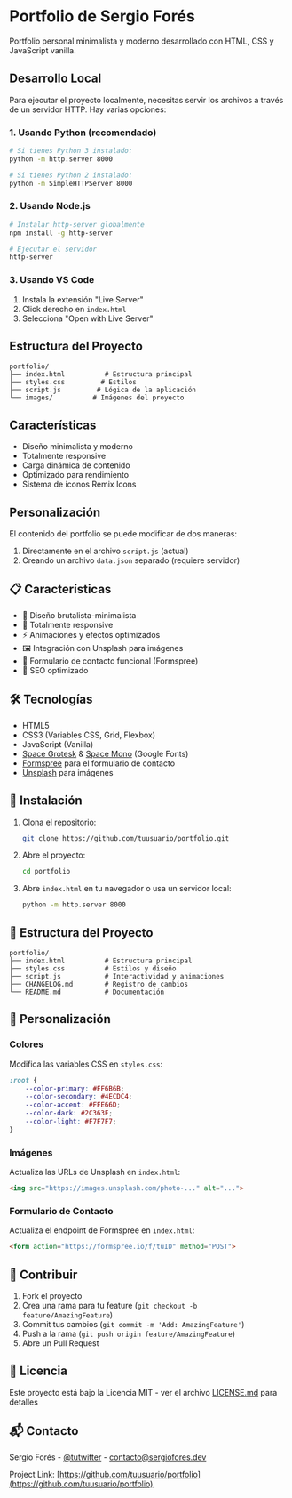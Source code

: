 # Portfolio de Sergio Forés

Portfolio personal minimalista y moderno desarrollado con HTML, CSS y JavaScript vanilla.

## Desarrollo Local

Para ejecutar el proyecto localmente, necesitas servir los archivos a través de un servidor HTTP. Hay varias opciones:

### 1. Usando Python (recomendado)

```bash
# Si tienes Python 3 instalado:
python -m http.server 8000

# Si tienes Python 2 instalado:
python -m SimpleHTTPServer 8000
```

### 2. Usando Node.js

```bash
# Instalar http-server globalmente
npm install -g http-server

# Ejecutar el servidor
http-server
```

### 3. Usando VS Code

1. Instala la extensión "Live Server"
2. Click derecho en `index.html`
3. Selecciona "Open with Live Server"

## Estructura del Proyecto

```
portfolio/
├── index.html          # Estructura principal
├── styles.css         # Estilos
├── script.js         # Lógica de la aplicación
└── images/          # Imágenes del proyecto
```

## Características

- Diseño minimalista y moderno
- Totalmente responsive
- Carga dinámica de contenido
- Optimizado para rendimiento
- Sistema de iconos Remix Icons

## Personalización

El contenido del portfolio se puede modificar de dos maneras:

1. Directamente en el archivo `script.js` (actual)
2. Creando un archivo `data.json` separado (requiere servidor)

## 📋 Características

- 🎨 Diseño brutalista-minimalista
- 📱 Totalmente responsive
- ⚡ Animaciones y efectos optimizados
- 🖼️ Integración con Unsplash para imágenes
- 📝 Formulario de contacto funcional (Formspree)
- 🎯 SEO optimizado

## 🛠️ Tecnologías

- HTML5
- CSS3 (Variables CSS, Grid, Flexbox)
- JavaScript (Vanilla)
- [Space Grotesk](https://fonts.google.com/specimen/Space+Grotesk) & [Space Mono](https://fonts.google.com/specimen/Space+Mono) (Google Fonts)
- [Formspree](https://formspree.io) para el formulario de contacto
- [Unsplash](https://unsplash.com) para imágenes

## 🚀 Instalación

1. Clona el repositorio:
   ```bash
   git clone https://github.com/tuusuario/portfolio.git
   ```

2. Abre el proyecto:
   ```bash
   cd portfolio
   ```

3. Abre `index.html` en tu navegador o usa un servidor local:
   ```bash
   python -m http.server 8000
   ```

## 📂 Estructura del Proyecto

```
portfolio/
├── index.html          # Estructura principal
├── styles.css          # Estilos y diseño
├── script.js           # Interactividad y animaciones
├── CHANGELOG.md        # Registro de cambios
└── README.md           # Documentación
```

## 🎨 Personalización

### Colores
Modifica las variables CSS en `styles.css`:
```css
:root {
    --color-primary: #FF6B6B;
    --color-secondary: #4ECDC4;
    --color-accent: #FFE66D;
    --color-dark: #2C363F;
    --color-light: #F7F7F7;
}
```

### Imágenes
Actualiza las URLs de Unsplash en `index.html`:
```html
<img src="https://images.unsplash.com/photo-..." alt="...">
```

### Formulario de Contacto
Actualiza el endpoint de Formspree en `index.html`:
```html
<form action="https://formspree.io/f/tuID" method="POST">
```

## 🤝 Contribuir

1. Fork el proyecto
2. Crea una rama para tu feature (`git checkout -b feature/AmazingFeature`)
3. Commit tus cambios (`git commit -m 'Add: AmazingFeature'`)
4. Push a la rama (`git push origin feature/AmazingFeature`)
5. Abre un Pull Request

## 📄 Licencia

Este proyecto está bajo la Licencia MIT - ver el archivo [LICENSE.md](LICENSE.md) para detalles

## 📬 Contacto

Sergio Forés - [@tutwitter](https://twitter.com/tutwitter) - contacto@sergiofores.dev

Project Link: [https://github.com/tuusuario/portfolio](https://github.com/tuusuario/portfolio)

